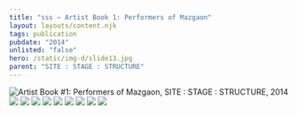 ```yaml
---
title: "sss ~ Artist Book 1: Performers of Mazgaon"
layout: layouts/content.njk
tags: publication
pubdate: "2014"
unlisted: "false"
hero: /static/img-d/slide13.jpg
parent: "SITE : STAGE : STRUCTURE"
---
```

![Artist Book #1: Performers of Mazgaon, SITE : STAGE : STRUCTURE, 2014](/static/img-d/slide13.jpg)
![](/static/img-d/img_2072.jpg)
![](/static/img-d/img_2073.jpg)
![](/static/img-d/img_2074.jpg)
![](/static/img-d/img_2075.jpg)
![](/static/img-d/img_2076.jpg)
![](/static/img-d/img_2077.jpg)
![](/static/img-d/img_2078.jpg)
![](/static/img-d/img_2079.jpg)
![](/static/img-d/img_2080.jpg)
